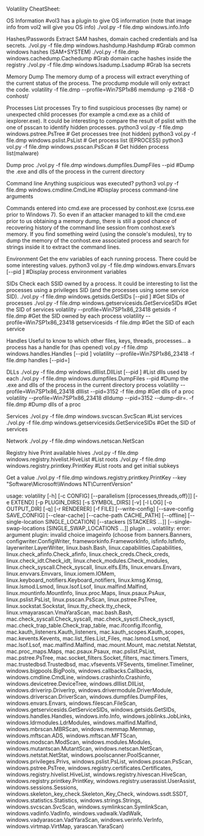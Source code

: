 Volatility CheatSheet:

OS Information
#vol3 has a plugin to give OS information (note that image info from vol2 will give you OS info)
./vol.py -f file.dmp windows.info.Info


Hashes/Passwords
Extract SAM hashes, domain cached credentials and lsa secrets.
./vol.py -f file.dmp windows.hashdump.Hashdump #Grab common windows hashes (SAM+SYSTEM)
./vol.py -f file.dmp windows.cachedump.Cachedump #Grab domain cache hashes inside the registry
./vol.py -f file.dmp windows.lsadump.Lsadump #Grab lsa secrets


Memory Dump
The memory dump of a process will extract everything of the current status of the process. The procdump module will only extract the code.
volatility -f file.dmp --profile=Win7SP1x86 memdump -p 2168 -D conhost/



Processes
List processes
Try to find suspicious processes (by name) or unexpected child processes (for example a cmd.exe as a child of iexplorer.exe).
It could be interesting to compare the result of pslist with the one of psscan to identify hidden processes.
python3 vol.py -f file.dmp windows.pstree.PsTree # Get processes tree (not hidden)
python3 vol.py -f file.dmp windows.pslist.PsList # Get process list (EPROCESS)
python3 vol.py -f file.dmp windows.psscan.PsScan # Get hidden process list(malware)



Dump proc
./vol.py -f file.dmp windows.dumpfiles.DumpFiles --pid <pid> #Dump the .exe and dlls of the process in the current directory



Command line
Anything suspicious was executed?
python3 vol.py -f file.dmp windows.cmdline.CmdLine #Display process command-line arguments

Commands entered into cmd.exe are processed by conhost.exe (csrss.exe prior to Windows 7). So even if an attacker managed to kill the cmd.exe prior to us obtaining a memory dump, there is still a good chance of recovering history of the command line session from conhost.exe’s memory. If you find something weird (using the console's modules), try to dump the memory of the conhost.exe associated process and search for strings inside it to extract the command lines.



Environment
Get the env variables of each running process. There could be some interesting values.
python3 vol.py -f file.dmp windows.envars.Envars [--pid <pid>] #Display process environment variables


SIDs
Check each SSID owned by a process.
It could be interesting to list the processes using a privileges SID (and the processes using some service SID).
./vol.py -f file.dmp windows.getsids.GetSIDs [--pid <pid>] #Get SIDs of processes
./vol.py -f file.dmp windows.getservicesids.GetServiceSIDs #Get the SID of services
volatility --profile=Win7SP1x86_23418 getsids -f file.dmp #Get the SID owned by each process
volatility --profile=Win7SP1x86_23418 getservicesids -f file.dmp #Get the SID of each service

Handles
Useful to know to which other files, keys, threads, processes... a process has a handle for (has opened)
vol.py -f file.dmp windows.handles.Handles [--pid <pid>]
volatility --profile=Win7SP1x86_23418 -f file.dmp handles [--pid=<pid>]


DLLs
./vol.py -f file.dmp windows.dlllist.DllList [--pid <pid>] #List dlls used by each
./vol.py -f file.dmp windows.dumpfiles.DumpFiles --pid <pid> #Dump the .exe and dlls of the process in the current directory process
volatility --profile=Win7SP1x86_23418 dlllist --pid=3152 -f file.dmp #Get dlls of a proc
volatility --profile=Win7SP1x86_23418 dlldump --pid=3152 --dump-dir=. -f file.dmp #Dump dlls of a proc



Services
./vol.py -f file.dmp windows.svcscan.SvcScan #List services
./vol.py -f file.dmp windows.getservicesids.GetServiceSIDs #Get the SID of services



Network
./vol.py -f file.dmp windows.netscan.NetScan


Registry hive
Print available hives
./vol.py -f file.dmp windows.registry.hivelist.HiveList #List roots
./vol.py -f file.dmp windows.registry.printkey.PrintKey #List roots and get initial subkeys


Get a value
./vol.py -f file.dmp windows.registry.printkey.PrintKey --key "Software\Microsoft\Windows NT\CurrentVersion"


usage: volatility [-h] [-c CONFIG] [--parallelism [{processes,threads,off}]] [-e EXTEND] [-p PLUGIN_DIRS] [-s SYMBOL_DIRS] [-v] [-l LOG] [-o OUTPUT_DIR] [-q] [-r RENDERER] [-f FILE] [--write-config] [--save-config SAVE_CONFIG]
                  [--clear-cache] [--cache-path CACHE_PATH] [--offline] [--single-location SINGLE_LOCATION] [--stackers [STACKERS ...]] [--single-swap-locations [SINGLE_SWAP_LOCATIONS ...]]
                  plugin ...
volatility: error: argument plugin: invalid choice imageinfo (choose from banners.Banners, configwriter.ConfigWriter, frameworkinfo.FrameworkInfo, isfinfo.IsfInfo, layerwriter.LayerWriter, linux.bash.Bash, linux.capabilities.Capabilities, linux.check_afinfo.Check_afinfo, linux.check_creds.Check_creds, linux.check_idt.Check_idt, linux.check_modules.Check_modules, linux.check_syscall.Check_syscall, linux.elfs.Elfs, linux.envars.Envars, linux.envvars.Envvars, linux.iomem.IOMem, linux.keyboard_notifiers.Keyboard_notifiers, linux.kmsg.Kmsg, linux.lsmod.Lsmod, linux.lsof.Lsof, linux.malfind.Malfind, linux.mountinfo.MountInfo, linux.proc.Maps, linux.psaux.PsAux, linux.pslist.PsList, linux.psscan.PsScan, linux.pstree.PsTree, linux.sockstat.Sockstat, linux.tty_check.tty_check, linux.vmayarascan.VmaYaraScan, mac.bash.Bash, mac.check_syscall.Check_syscall, mac.check_sysctl.Check_sysctl, mac.check_trap_table.Check_trap_table, mac.ifconfig.Ifconfig, mac.kauth_listeners.Kauth_listeners, mac.kauth_scopes.Kauth_scopes, mac.kevents.Kevents, mac.list_files.List_Files, mac.lsmod.Lsmod, mac.lsof.Lsof, mac.malfind.Malfind, mac.mount.Mount, mac.netstat.Netstat, mac.proc_maps.Maps, mac.psaux.Psaux, mac.pslist.PsList, mac.pstree.PsTree, mac.socket_filters.Socket_filters, mac.timers.Timers, mac.trustedbsd.Trustedbsd, mac.vfsevents.VFSevents, timeliner.Timeliner, windows.bigpools.BigPools, windows.callbacks.Callbacks, windows.cmdline.CmdLine, windows.crashinfo.Crashinfo, windows.devicetree.DeviceTree, windows.dlllist.DllList, windows.driverirp.DriverIrp, windows.drivermodule.DriverModule, windows.driverscan.DriverScan, windows.dumpfiles.DumpFiles, windows.envars.Envars, windows.filescan.FileScan, windows.getservicesids.GetServiceSIDs, windows.getsids.GetSIDs, windows.handles.Handles, windows.info.Info, windows.joblinks.JobLinks, windows.ldrmodules.LdrModules, windows.malfind.Malfind, windows.mbrscan.MBRScan, windows.memmap.Memmap, windows.mftscan.ADS, windows.mftscan.MFTScan, windows.modscan.ModScan, windows.modules.Modules, windows.mutantscan.MutantScan, windows.netscan.NetScan, windows.netstat.NetStat, windows.poolscanner.PoolScanner, windows.privileges.Privs, windows.pslist.PsList, windows.psscan.PsScan, windows.pstree.PsTree, windows.registry.certificates.Certificates, windows.registry.hivelist.HiveList, windows.registry.hivescan.HiveScan, windows.registry.printkey.PrintKey, windows.registry.userassist.UserAssist, windows.sessions.Sessions, windows.skeleton_key_check.Skeleton_Key_Check, windows.ssdt.SSDT, windows.statistics.Statistics, windows.strings.Strings, windows.svcscan.SvcScan, windows.symlinkscan.SymlinkScan, windows.vadinfo.VadInfo, windows.vadwalk.VadWalk, windows.vadyarascan.VadYaraScan, windows.verinfo.VerInfo, windows.virtmap.VirtMap, yarascan.YaraScan)


